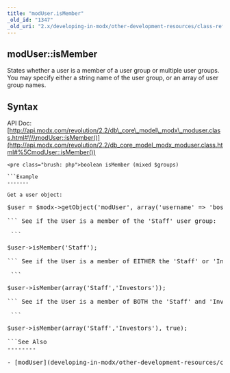 ```yaml
---
title: "modUser.isMember"
_old_id: "1347"
_old_uri: "2.x/developing-in-modx/other-development-resources/class-reference/moduser/moduser.ismember"
---
```


modUser::isMember
-----------------

 States whether a user is a member of a user group or multiple user groups. You may specify either a string name of the user group, or an array of user group names.

Syntax
------

 API Doc: [http://api.modx.com/revolution/2.2/db\_core\_model\_modx\_moduser.class.html#\\\\modUser::isMember()](http://api.modx.com/revolution/2.2/db_core_model_modx_moduser.class.html#%5CmodUser::isMember())

 ```
<pre class="brush: php">boolean isMember (mixed $groups)

```Example
-------

 Get a user object:

 ```
<pre class="brush: php">$user = $modx->getObject('modUser', array('username' => 'boss'));

``` See if the User is a member of the 'Staff' user group:

 ```
<pre class="brush: php">$user->isMember('Staff');

``` See if the User is a member of EITHER the 'Staff' or 'Investors' user group.

 ```
<pre class="brush: php">$user->isMember(array('Staff','Investors'));

``` See if the User is a member of BOTH the 'Staff' and 'Investors' user group.

 ```
<pre class="brush: php">$user->isMember(array('Staff','Investors'), true);

```See Also
--------

- [modUser](developing-in-modx/other-development-resources/class-reference/moduser "modUser")